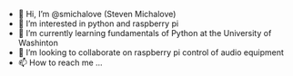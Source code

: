 - 👋 Hi, I’m @smichalove (Steven Michalove)
- 👀 I’m interested in python and raspberry pi
- 🌱 I’m currently learning fundamentals of Python at the University of Washinton
- 💞️ I’m looking to collaborate on raspberry pi control of audio equipment
- 📫 How to reach me ...

<!---
smichalove/smichalove is a ✨ special ✨ repository because its `README.md` (this file) appears on your GitHub profile.
You can click the Preview link to take a look at your changes.
--->
